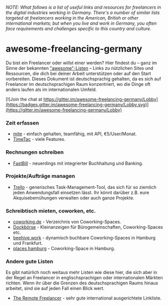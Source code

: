 _NOTE: What follows is a list of useful links and resources for freelancers in the digital industries working in Germany. There's a number of similar lists targeted at freelancers working in the American, British or other international markets; but when you live and work in Germany, you often face requirements and challenges specific to this country and culture._


# awesome-freelancing-germany

Du bist ein Freelancer oder willst einer werden? Hier findest du &ndash; ganz im Sinne der bekannten ["awesome"-Listen](https://awesome.re/) &ndash; Links zu nützlichen Sites und Ressourcen, die dich bei deiner Arbeit unterstützen oder auf den Start vorbereiten. Dieses Dokument ist deutschsprachig gehalten, da es sich auf Freelancer im deutschsprachigen Raum konzentriert, wo die Dinge oft anders laufen als im internationalen Umfeld.

[![Join the chat at https://gitter.im/awesome-freelancing-germany/Lobby](https://badges.gitter.im/awesome-freelancing-germany/Lobby.svg)](https://gitter.im/awesome-freelancing-germany/Lobby)


### Zeit erfassen

- [mite](https://mite.yo.lk/) - einfach gehalten, teamfähig, mit API, €5/User/Monat.
- [TimeTac](https://www.timetac.com/) - viele Features.


### Rechnungen schreiben

- [FastBill](https://www.fastbill.com/) - neuerdings mit integrierter Buchhaltung und Banking.


### Projekte/Aufträge managen

- [Trello](https://trello.com/) - generisches Task-Management-Tool, das sich für so ziemlich jeden Anwendungsfall einsetzen lässt. Ihr könnt darüber z.B. eure Akquisebemühungen verwalten oder auch ganze Projekte.


### Schreibtisch mieten, coworken, etc.

- [coworking.de](https://www.coworking.de/) - Verzeichnis von Coworking-Spaces.
- [Dockbörse](http://www.dockboerse.de/) - Kleinanzeigen für Bürogemeinschaften, Coworking-Spaces etc.
- [beehive.work](https://www.beehive.work/) - dynamisch buchbare Coworking-Spaces in Hamburg und Frankfurt.
- [places hamburg](http://www.places-hamburg.de/) - Coworking-Space in Hamburg.

### Andere gute Listen

Es gibt natürlich noch weitaus mehr Listen wie diese hier, die sich aber in der Regel an Freelancer in englischsprachigen oder internationalen Märkten richten. Wenn ihr über die Grenzen des deutschsprachigen Raums hinaus arbeitet, sind sie auf jeden Fall einen Blick wert.

- [The Remote Freelancer](https://github.com/engineerapart/TheRemoteFreelancer) - sehr gute international ausgerichtete Linkliste.
